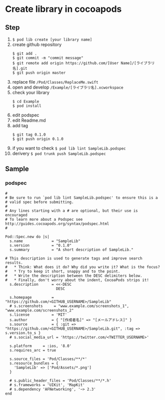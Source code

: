 # Create library in cocoapods

## Step

1. `$ pod lib create [your library name]`
1. create github repository   
    ```
    $ git add .
    $ git commit -m "commit message"
    $ git remote add origin https://github.com/[User Name]/[ライブラリ名].git
    $ git push origin master
    ```
1. replace file `/Pod/Classes/ReplaceMe.swift`
1. open and develop `/Example/[ライブラリ名].xcworkspace`
1. check your library
    ```
    $ cd Example
    $ pod install
    ```
1. edit podspec
1. edit Readme.md
1. add tag
    ```
    $ git tag 0.1.0
    $ git push origin 0.1.0
    ```
1. if you want to check `$ pod lib lint SampleLib.podspec`
1. derivery `$ pod trunk push SampleLib.podspec`

## Sample

### podspec

```
#
# Be sure to run `pod lib lint SampleLib.podspec' to ensure this is a
# valid spec before submitting.
#
# Any lines starting with a # are optional, but their use is encouraged
# To learn more about a Podspec see http://guides.cocoapods.org/syntax/podspec.html
#

Pod::Spec.new do |s|
  s.name             = "SampleLib"
  s.version          = "0.1.0"
  s.summary          = "A short description of SampleLib."

# This description is used to generate tags and improve search results.
#   * Think: What does it do? Why did you write it? What is the focus?
#   * Try to keep it short, snappy and to the point.
#   * Write the description between the DESC delimiters below.
#   * Finally, don't worry about the indent, CocoaPods strips it!
  s.description      = <<-DESC
                       DESC

  s.homepage         = "https://github.com/<GITHUB_USERNAME>/SampleLib"
  # s.screenshots     = "www.example.com/screenshots_1", "www.example.com/screenshots_2"
  s.license          = 'MIT'
  s.author           = { "[作成者名]" => "[メールアドレス]" }
  s.source           = { :git => "https://github.com/<GITHUB_USERNAME>/SampleLib.git", :tag => s.version.to_s }
  # s.social_media_url = 'https://twitter.com/<TWITTER_USERNAME>'

  s.platform     = :ios, '8.0'
  s.requires_arc = true

  s.source_files = 'Pod/Classes/**/*'
  s.resource_bundles = {
    'SampleLib' => ['Pod/Assets/*.png']
  }

  # s.public_header_files = 'Pod/Classes/**/*.h'
  # s.frameworks = 'UIKit', 'MapKit'
  # s.dependency 'AFNetworking', '~> 2.3'
end
```










